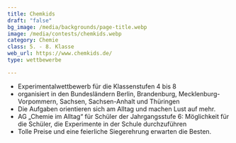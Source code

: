```yaml
---
title: Chemkids
draft: "false"
bg_image: /media/backgrounds/page-title.webp
image: /media/contests/chemkids.webp
category: Chemie
class: 5. - 8. Klasse
web_url: https://www.chemkids.de/
type: wettbewerbe

---
```

- Experimentalwettbewerb für die Klassenstufen 4 bis 8
- organisiert in den Bundesländern Berlin, Brandenburg, Mecklenburg-Vorpommern,
Sachsen, Sachsen-Anhalt und Thüringen
- Die Aufgaben orientieren sich am Alltag und machen Lust auf mehr.
- AG „Chemie im Alltag“ für Schüler der Jahrgangsstufe 6:
Möglichkeit für die Schüler, die Experimente in der Schule durchzuführen
- Tolle Preise und eine feierliche Siegerehrung erwarten die Besten.
